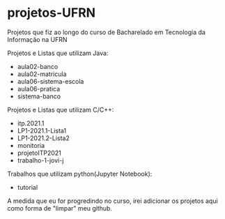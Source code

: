 # projetos-UFRN
Projetos que fiz ao longo do curso de Bacharelado em Tecnologia da Informação na UFRN


Projetos e Listas que utilizam Java:
* aula02-banco
* aula02-matricula
* aula06-sistema-escola
* aula06-pratica
* sistema-banco

Projetos e Listas que utilizam C/C++:
* itp.2021.1
* LP1-2021.1-Lista1
* LP1-2021.2-Lista2
* monitoria
* projetoITP2021
* trabalho-1-jovi-j

Trabalhos que utilizam python(Jupyter Notebook):
* tutorial

A medida que eu for progredindo no curso, irei adicionar os projetos aqui como forma de "limpar" meu github.
